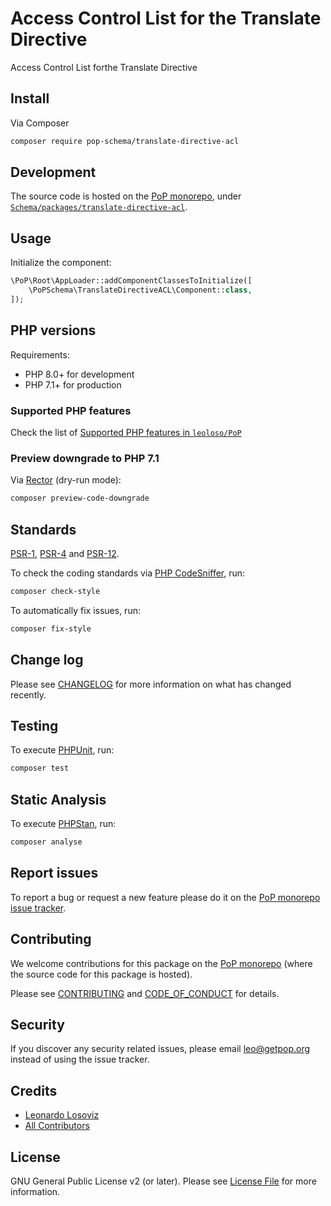 # Access Control List for the Translate Directive

<!--
[![Build Status][ico-travis]][link-travis]
[![Quality Score][ico-code-quality]][link-code-quality]
[![Software License][ico-license]](LICENSE.md)
[![Latest Version on Packagist][ico-version]][link-packagist]
[![Coverage Status][ico-scrutinizer]][link-scrutinizer]
[![Total Downloads][ico-downloads]][link-downloads]
-->

Access Control List forthe  Translate Directive

## Install

Via Composer

``` bash
composer require pop-schema/translate-directive-acl
```

## Development

The source code is hosted on the [PoP monorepo](https://github.com/leoloso/PoP), under [`Schema/packages/translate-directive-acl`](https://github.com/leoloso/PoP/tree/master/layers/Schema/packages/translate-directive-acl).

## Usage

Initialize the component:

``` php
\PoP\Root\AppLoader::addComponentClassesToInitialize([
    \PoPSchema\TranslateDirectiveACL\Component::class,
]);
```

## PHP versions

Requirements:

- PHP 8.0+ for development
- PHP 7.1+ for production

### Supported PHP features

Check the list of [Supported PHP features in `leoloso/PoP`](https://github.com/leoloso/PoP/blob/master/docs/supported-php-features.md)

### Preview downgrade to PHP 7.1

Via [Rector](https://github.com/rectorphp/rector) (dry-run mode):

```bash
composer preview-code-downgrade
```

## Standards

[PSR-1](https://www.php-fig.org/psr/psr-1), [PSR-4](https://www.php-fig.org/psr/psr-4) and [PSR-12](https://www.php-fig.org/psr/psr-12).

To check the coding standards via [PHP CodeSniffer](https://github.com/squizlabs/PHP_CodeSniffer), run:

``` bash
composer check-style
```

To automatically fix issues, run:

``` bash
composer fix-style
```

## Change log

Please see [CHANGELOG](CHANGELOG.md) for more information on what has changed recently.

## Testing

To execute [PHPUnit](https://phpunit.de/), run:

``` bash
composer test
```

## Static Analysis

To execute [PHPStan](https://github.com/phpstan/phpstan), run:

``` bash
composer analyse
```

## Report issues

To report a bug or request a new feature please do it on the [PoP monorepo issue tracker](https://github.com/leoloso/PoP/issues).

## Contributing

We welcome contributions for this package on the [PoP monorepo](https://github.com/leoloso/PoP) (where the source code for this package is hosted).

Please see [CONTRIBUTING](CONTRIBUTING.md) and [CODE_OF_CONDUCT](CODE_OF_CONDUCT.md) for details.

## Security

If you discover any security related issues, please email leo@getpop.org instead of using the issue tracker.

## Credits

- [Leonardo Losoviz][link-author]
- [All Contributors][link-contributors]

## License

GNU General Public License v2 (or later). Please see [License File](LICENSE.md) for more information.

[ico-version]: https://img.shields.io/packagist/v/pop-schema/translate-directive-acl.svg?style=flat-square
[ico-license]: https://img.shields.io/badge/license-GPLv2-brightgreen.svg?style=flat-square
[ico-travis]: https://img.shields.io/travis/pop-schema/translate-directive-acl/master.svg?style=flat-square
[ico-scrutinizer]: https://img.shields.io/scrutinizer/coverage/g/pop-schema/translate-directive-acl.svg?style=flat-square
[ico-code-quality]: https://img.shields.io/scrutinizer/g/pop-schema/translate-directive-acl.svg?style=flat-square
[ico-downloads]: https://img.shields.io/packagist/dt/pop-schema/translate-directive-acl.svg?style=flat-square

[link-packagist]: https://packagist.org/packages/pop-schema/translate-directive-acl
[link-travis]: https://travis-ci.org/pop-schema/translate-directive-acl
[link-scrutinizer]: https://scrutinizer-ci.com/g/pop-schema/translate-directive-acl/code-structure
[link-code-quality]: https://scrutinizer-ci.com/g/pop-schema/translate-directive-acl
[link-downloads]: https://packagist.org/packages/pop-schema/translate-directive-acl
[link-author]: https://github.com/leoloso
[link-contributors]: ../../../../../../contributors
